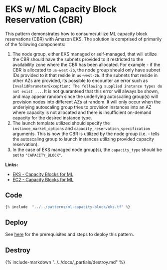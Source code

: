 # EKS w/ ML Capacity Block Reservation (CBR)

This pattern demonstrates how to consume/utilize ML capacity block reservations (CBR) with Amazon EKS. The solution is comprised of primarily of the following components:

1. The node group, either EKS managed or self-managed, that will utilize the CBR should have the subnets provided to it restricted to the availability zone where the CBR has been allocated. For example - if the CBR is allocated to `us-west-2b`, the node group should only have subnet IDs provided to it that reside in `us-west-2b`. If the subnets that reside in other AZs are provided, its possible to encounter an error such as `InvalidParameterException: The following supplied instance types do not exist ...`. It is not guaranteed that this error will always be shown, and may appear random since the underlying autoscaling group(s) will provision nodes into different AZs at random. It will only occur when the underlying autoscaling group tries to provision instances into an AZ where capacity is not allocated and there is insufficient on-demand capacity for the desired instance type.
2. The launch template utilized should specify the `instance_market_options` and `capacity_reservation_specification` arguments. This is how the CBR is utilized by the node group (i.e. - tells the autoscaling group to launch instances utilizing provided capacity reservation).
3. In the case of EKS managed node group(s), the `capacity_type` should be set to `"CAPACITY_BLOCK"`.

<b>Links:</b>

- [EKS - Capacity Blocks for ML](https://docs.aws.amazon.com/eks/latest/userguide/capacity-blocks.html)
- [EC2 - Capacity Blocks for ML](https://docs.aws.amazon.com/AWSEC2/latest/UserGuide/ec2-capacity-blocks.html)

## Code

```terraform hl_lines="5-11 93-107 119-122 161-174"
{% include  "../../patterns/ml-capacity-block/eks.tf" %}
```

## Deploy

See [here](https://aws-ia.github.io/terraform-aws-eks-blueprints/getting-started/#prerequisites) for the prerequisites and steps to deploy this pattern.

## Destroy

{%
   include-markdown "../../docs/_partials/destroy.md"
%}
